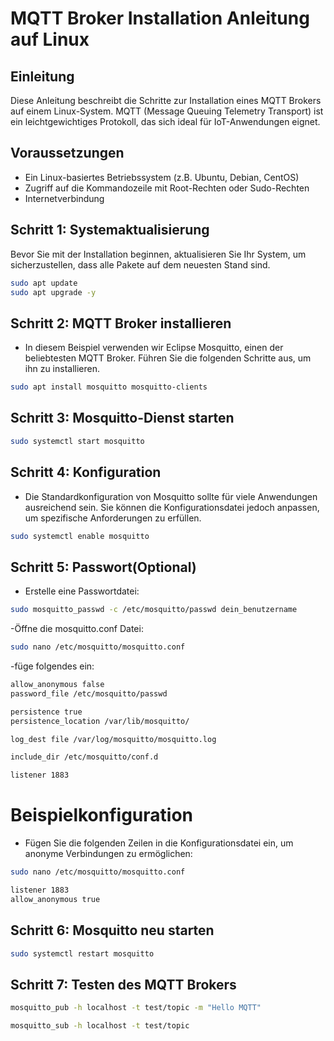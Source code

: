 # MQTT Broker Installation Anleitung auf Linux

## Einleitung
Diese Anleitung beschreibt die Schritte zur Installation eines MQTT Brokers auf einem Linux-System. MQTT (Message Queuing Telemetry Transport) ist ein leichtgewichtiges Protokoll, das sich ideal für IoT-Anwendungen eignet.

## Voraussetzungen
- Ein Linux-basiertes Betriebssystem (z.B. Ubuntu, Debian, CentOS)
- Zugriff auf die Kommandozeile mit Root-Rechten oder Sudo-Rechten
- Internetverbindung

## Schritt 1: Systemaktualisierung
Bevor Sie mit der Installation beginnen, aktualisieren Sie Ihr System, um sicherzustellen, dass alle Pakete auf dem neuesten Stand sind.

```bash
sudo apt update
sudo apt upgrade -y
```
## Schritt 2: MQTT Broker installieren
- In diesem Beispiel verwenden wir Eclipse Mosquitto, einen der beliebtesten MQTT Broker. Führen Sie die folgenden Schritte aus, um ihn zu installieren.
```bash
sudo apt install mosquitto mosquitto-clients
```
## Schritt 3: Mosquitto-Dienst starten
```bash
sudo systemctl start mosquitto
```

## Schritt 4: Konfiguration
- Die Standardkonfiguration von Mosquitto sollte für viele Anwendungen ausreichend sein. Sie können die Konfigurationsdatei jedoch anpassen, um spezifische Anforderungen zu erfüllen.
```bash
sudo systemctl enable mosquitto
```

## Schritt 5: Passwort(Optional)
- Erstelle eine Passwortdatei:
```bash
sudo mosquitto_passwd -c /etc/mosquitto/passwd dein_benutzername
```
-Öffne die mosquitto.conf Datei:
```bash
sudo nano /etc/mosquitto/mosquitto.conf
```
-füge folgendes ein:
```bash
allow_anonymous false
password_file /etc/mosquitto/passwd

persistence true
persistence_location /var/lib/mosquitto/

log_dest file /var/log/mosquitto/mosquitto.log

include_dir /etc/mosquitto/conf.d

listener 1883
```

# Beispielkonfiguration
- Fügen Sie die folgenden Zeilen in die Konfigurationsdatei ein, um anonyme Verbindungen zu ermöglichen:
```bash
sudo nano /etc/mosquitto/mosquitto.conf
```
```bash
listener 1883
allow_anonymous true
```

## Schritt 6:  Mosquitto neu starten
```bash
sudo systemctl restart mosquitto
```
## Schritt 7: Testen des MQTT Brokers
```bash
mosquitto_pub -h localhost -t test/topic -m "Hello MQTT"
```


```bash
mosquitto_sub -h localhost -t test/topic

